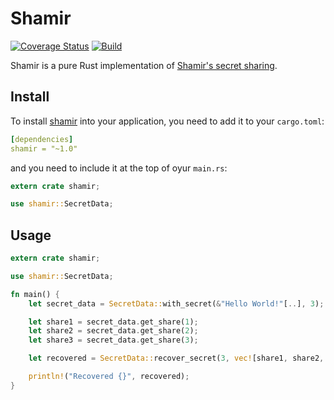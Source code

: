 # Shamir

[![Coverage Status](https://img.shields.io/coveralls/Nebulosus/shamir.svg?style=flat-square)](https://coveralls.io/github/Nebulosus/shamir)
[![Build](https://img.shields.io/travis-ci/Nebulosus/shamir.svg?style=flat-square)](https://travis-ci.org/Nebulosus/shamir)

Shamir is a pure Rust implementation of [Shamir's secret sharing][shamirs].

[shamirs]: https://en.wikipedia.org/wiki/Shamir%27s_Secret_Sharing

## Install

To install [shamir][this_app] into your application, you need to add it to your `cargo.toml`:

```yaml
[dependencies]
shamir = "~1.0"
```

and you need to include it at the top of oyur `main.rs`:

```rust
extern crate shamir;

use shamir::SecretData;
```

[this_app]: https://github.com/Nebulosus/shamir

## Usage

```rust
extern crate shamir;

use shamir::SecretData;

fn main() {
    let secret_data = SecretData::with_secret(&"Hello World!"[..], 3);

    let share1 = secret_data.get_share(1);
    let share2 = secret_data.get_share(2);
    let share3 = secret_data.get_share(3);

    let recovered = SecretData::recover_secret(3, vec![share1, share2, share3]).unwrap();

    println!("Recovered {}", recovered);
}
```
